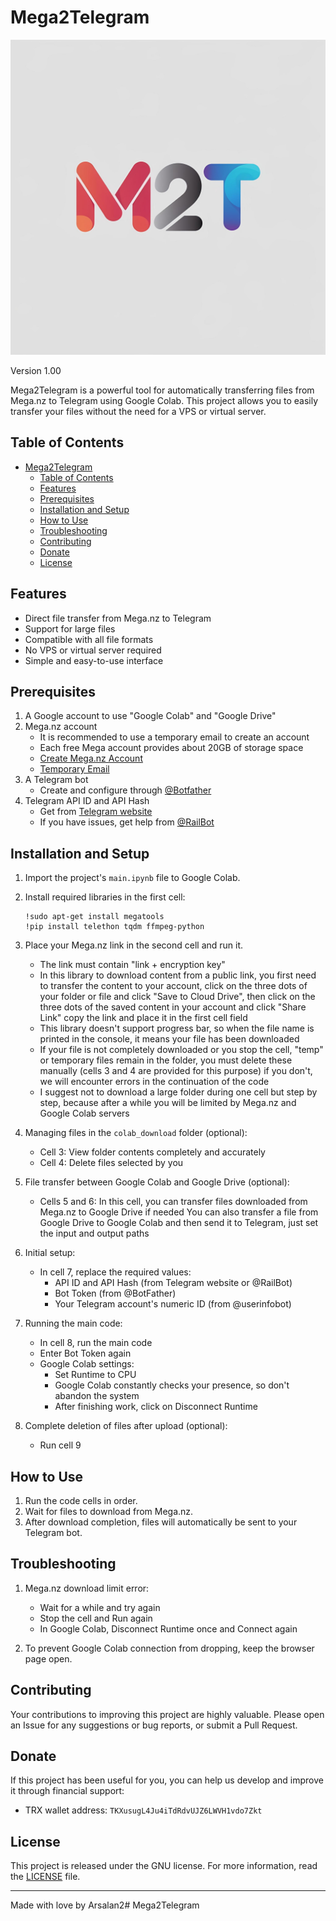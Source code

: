 # Mega2Telegram

![M2T_Logo](img\logo.png)

Version 1.00

Mega2Telegram is a powerful tool for automatically transferring files from Mega.nz to Telegram using Google Colab. This project allows you to easily transfer your files without the need for a VPS or virtual server.

## Table of Contents
- [Mega2Telegram](#mega2telegram)
  - [Table of Contents](#table-of-contents)
  - [Features](#features)
  - [Prerequisites](#prerequisites)
  - [Installation and Setup](#installation-and-setup)
  - [How to Use](#how-to-use)
  - [Troubleshooting](#troubleshooting)
  - [Contributing](#contributing)
  - [Donate](#donate)
  - [License](#license)

## Features
- Direct file transfer from Mega.nz to Telegram
- Support for large files
- Compatible with all file formats
- No VPS or virtual server required
- Simple and easy-to-use interface

## Prerequisites
1. A Google account to use "Google Colab" and "Google Drive"
2. Mega.nz account
   - It is recommended to use a temporary email to create an account
   - Each free Mega account provides about 20GB of storage space
   - [Create Mega.nz Account](https://mega.nz/register)
   - [Temporary Email](https://temp-mail.org/)
3. A Telegram bot
   - Create and configure through [@Botfather](https://t.me/botfather)
4. Telegram API ID and API Hash
   - Get from [Telegram website](https://my.telegram.org/apps)
   - If you have issues, get help from [@RailBot](https://t.me/RailBot)

## Installation and Setup
1. Import the project's `main.ipynb` file to Google Colab.

2. Install required libraries in the first cell:
   ```
   !sudo apt-get install megatools
   !pip install telethon tqdm ffmpeg-python
   ```

3. Place your Mega.nz link in the second cell and run it.
   - The link must contain "link + encryption key"
   - In this library to download content from a public link, you first need to transfer the content to your account, click on the three dots of your folder or file and click "Save to Cloud Drive", then click on the three dots of the saved content in your account and click "Share Link" copy the link and place it in the first cell field
   - This library doesn't support progress bar, so when the file name is printed in the console, it means your file has been downloaded
   - If your file is not completely downloaded or you stop the cell, "temp" or temporary files remain in the folder, you must delete these manually (cells 3 and 4 are provided for this purpose) if you don't, we will encounter errors in the continuation of the code
   - I suggest not to download a large folder during one cell but step by step, because after a while you will be limited by Mega.nz and Google Colab servers

4. Managing files in the `colab_download` folder (optional):
   - Cell 3: View folder contents completely and accurately
   - Cell 4: Delete files selected by you

5. File transfer between Google Colab and Google Drive (optional):
   - Cells 5 and 6: In this cell, you can transfer files downloaded from Mega.nz to Google Drive if needed
   You can also transfer a file from Google Drive to Google Colab and then send it to Telegram, just set the input and output paths

6. Initial setup:
   - In cell 7, replace the required values:
     - API ID and API Hash (from Telegram website or @RailBot)
     - Bot Token (from @BotFather)
     - Your Telegram account's numeric ID (from @userinfobot)

7. Running the main code:
   - In cell 8, run the main code
   - Enter Bot Token again
   - Google Colab settings:
     - Set Runtime to CPU
     - Google Colab constantly checks your presence, so don't abandon the system
     - After finishing work, click on Disconnect Runtime

8. Complete deletion of files after upload (optional):
   - Run cell 9

## How to Use
1. Run the code cells in order.
2. Wait for files to download from Mega.nz.
3. After download completion, files will automatically be sent to your Telegram bot.

## Troubleshooting
1. Mega.nz download limit error:
   - Wait for a while and try again
   - Stop the cell and Run again
   - In Google Colab, Disconnect Runtime once and Connect again

2. To prevent Google Colab connection from dropping, keep the browser page open.

## Contributing
Your contributions to improving this project are highly valuable. Please open an Issue for any suggestions or bug reports, or submit a Pull Request.

## Donate
If this project has been useful for you, you can help us develop and improve it through financial support:

- TRX wallet address: `TKXusugL4Ju4iTdRdvUJZ6LWVH1vdo7Zkt`

## License
This project is released under the GNU license. For more information, read the [LICENSE](LICENSE) file.

---

Made with love by Arsalan2# Mega2Telegram

